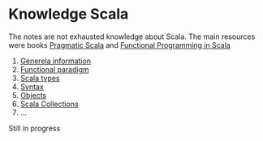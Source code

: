 Knowledge Scala
====================

The notes are not exhausted knowledge about Scala. The main resources were books [Pragmatic Scala](https://www.goodreads.com/book/show/25509140-pragmatic-scala) and [Functional Programming in Scala](https://www.goodreads.com/book/show/13541678-functional-programming-in-scala)

1) [Generela information](https://github.com/OndrejKucera/knowledge_scala/blob/master/General_Information.md)
2) [Functional paradigm](https://github.com/OndrejKucera/knowledge_scala/blob/master/Functional_Paradigm.md)
3) [Scala types](https://github.com/OndrejKucera/knowledge_scala/blob/master/Scala_Types.md)
4) [Syntax](https://github.com/OndrejKucera/knowledge_scala/blob/master/Syntax.md)
5) [Objects](https://github.com/OndrejKucera/knowledge_scala/blob/master/Objects.md)
6) [Scala Collections](https://github.com/OndrejKucera/knowledge_scala/blob/master/???.md)
7) ...

Still in progress
